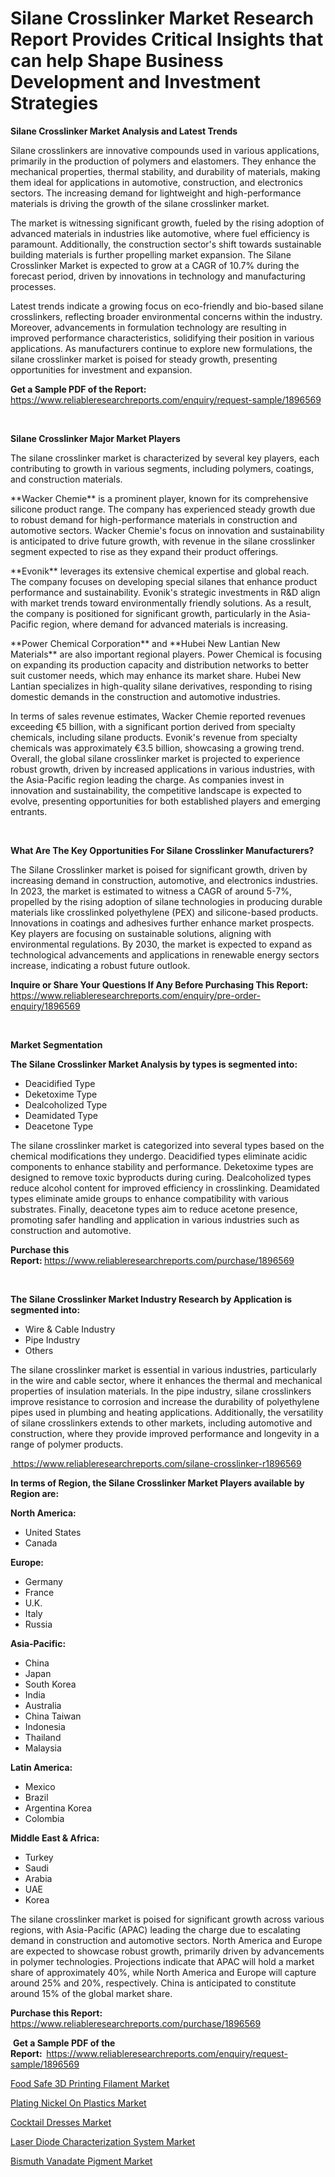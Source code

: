<p><h1>Silane Crosslinker Market Research Report Provides Critical Insights that can help Shape Business Development and Investment Strategies</h1></p><p><strong>Silane Crosslinker Market Analysis and Latest Trends</strong></p>
<p><p>Silane crosslinkers are innovative compounds used in various applications, primarily in the production of polymers and elastomers. They enhance the mechanical properties, thermal stability, and durability of materials, making them ideal for applications in automotive, construction, and electronics sectors. The increasing demand for lightweight and high-performance materials is driving the growth of the silane crosslinker market.</p><p>The market is witnessing significant growth, fueled by the rising adoption of advanced materials in industries like automotive, where fuel efficiency is paramount. Additionally, the construction sector's shift towards sustainable building materials is further propelling market expansion. The Silane Crosslinker Market is expected to grow at a CAGR of 10.7% during the forecast period, driven by innovations in technology and manufacturing processes.</p><p>Latest trends indicate a growing focus on eco-friendly and bio-based silane crosslinkers, reflecting broader environmental concerns within the industry. Moreover, advancements in formulation technology are resulting in improved performance characteristics, solidifying their position in various applications. As manufacturers continue to explore new formulations, the silane crosslinker market is poised for steady growth, presenting opportunities for investment and expansion.</p></p>
<p><strong>Get a Sample PDF of the Report:&nbsp;</strong> <a href="https://www.reliableresearchreports.com/enquiry/request-sample/1896569?utm_campaign=13&utm_medium=2&utm_source=Github&utm_content=ia&utm_term=31012025&utm_id=silane-crosslinker">https://www.reliableresearchreports.com/enquiry/request-sample/1896569</a></p>
<p>&nbsp;</p>
<p><strong>Silane Crosslinker Major Market Players</strong></p>
<p><p>The silane crosslinker market is characterized by several key players, each contributing to growth in various segments, including polymers, coatings, and construction materials. </p><p>**Wacker Chemie** is a prominent player, known for its comprehensive silicone product range. The company has experienced steady growth due to robust demand for high-performance materials in construction and automotive sectors. Wacker Chemie's focus on innovation and sustainability is anticipated to drive future growth, with revenue in the silane crosslinker segment expected to rise as they expand their product offerings.</p><p>**Evonik** leverages its extensive chemical expertise and global reach. The company focuses on developing special silanes that enhance product performance and sustainability. Evonik's strategic investments in R&D align with market trends toward environmentally friendly solutions. As a result, the company is positioned for significant growth, particularly in the Asia-Pacific region, where demand for advanced materials is increasing.</p><p>**Power Chemical Corporation** and **Hubei New Lantian New Materials** are also important regional players. Power Chemical is focusing on expanding its production capacity and distribution networks to better suit customer needs, which may enhance its market share. Hubei New Lantian specializes in high-quality silane derivatives, responding to rising domestic demands in the construction and automotive industries.</p><p>In terms of sales revenue estimates, Wacker Chemie reported revenues exceeding €5 billion, with a significant portion derived from specialty chemicals, including silane products. Evonik's revenue from specialty chemicals was approximately €3.5 billion, showcasing a growing trend. Overall, the global silane crosslinker market is projected to experience robust growth, driven by increased applications in various industries, with the Asia-Pacific region leading the charge. As companies invest in innovation and sustainability, the competitive landscape is expected to evolve, presenting opportunities for both established players and emerging entrants.</p></p>
<p>&nbsp;</p>
<p><strong>What Are The Key Opportunities For Silane Crosslinker Manufacturers?</strong></p>
<p><p>The Silane Crosslinker market is poised for significant growth, driven by increasing demand in construction, automotive, and electronics industries. In 2023, the market is estimated to witness a CAGR of around 5-7%, propelled by the rising adoption of silane technologies in producing durable materials like crosslinked polyethylene (PEX) and silicone-based products. Innovations in coatings and adhesives further enhance market prospects. Key players are focusing on sustainable solutions, aligning with environmental regulations. By 2030, the market is expected to expand as technological advancements and applications in renewable energy sectors increase, indicating a robust future outlook.</p></p>
<p><strong>Inquire or Share Your Questions If Any Before Purchasing This Report:</strong> <a href="https://www.reliableresearchreports.com/enquiry/pre-order-enquiry/1896569?utm_campaign=13&utm_medium=2&utm_source=Github&utm_content=ia&utm_term=31012025&utm_id=silane-crosslinker">https://www.reliableresearchreports.com/enquiry/pre-order-enquiry/1896569</a></p>
<p>&nbsp;</p>
<p><strong>Market Segmentation</strong></p>
<p><strong>The Silane Crosslinker Market Analysis by types is segmented into:</strong></p>
<p><ul><li>Deacidified Type</li><li>Deketoxime Type</li><li>Dealcoholized Type</li><li>Deamidated Type</li><li>Deacetone Type</li></ul></p>
<p><p>The silane crosslinker market is categorized into several types based on the chemical modifications they undergo. Deacidified types eliminate acidic components to enhance stability and performance. Deketoxime types are designed to remove toxic byproducts during curing. Dealcoholized types reduce alcohol content for improved efficiency in crosslinking. Deamidated types eliminate amide groups to enhance compatibility with various substrates. Finally, deacetone types aim to reduce acetone presence, promoting safer handling and application in various industries such as construction and automotive.</p></p>
<p><strong>Purchase this Report:&nbsp;</strong><a href="https://www.reliableresearchreports.com/purchase/1896569?utm_campaign=13&utm_medium=2&utm_source=Github&utm_content=ia&utm_term=31012025&utm_id=silane-crosslinker">https://www.reliableresearchreports.com/purchase/1896569</a></p>
<p>&nbsp;</p>
<p><strong>The Silane Crosslinker Market Industry Research by Application is segmented into:</strong></p>
<p><ul><li>Wire & Cable Industry</li><li>Pipe Industry</li><li>Others</li></ul></p>
<p><p>The silane crosslinker market is essential in various industries, particularly in the wire and cable sector, where it enhances the thermal and mechanical properties of insulation materials. In the pipe industry, silane crosslinkers improve resistance to corrosion and increase the durability of polyethylene pipes used in plumbing and heating applications. Additionally, the versatility of silane crosslinkers extends to other markets, including automotive and construction, where they provide improved performance and longevity in a range of polymer products.</p></p>
<p><a href="https://www.reliableresearchreports.com/silane-crosslinker-r1896569?utm_campaign=13&utm_medium=2&utm_source=Github&utm_content=ia&utm_term=31012025&utm_id=silane-crosslinker">&nbsp;https://www.reliableresearchreports.com/silane-crosslinker-r1896569</a></p>
<p><strong>In terms of Region, the Silane Crosslinker Market Players available by Region are:</strong></p>
<p>
    <p> <strong> North America: </strong>
        <ul>
            <li>United States</li>
            <li>Canada</li>
        </ul>
        </p> 
    <p> <strong> Europe: </strong>
        <ul>
            <li>Germany</li>
            <li>France</li>
            <li>U.K.</li>
            <li>Italy</li>
            <li>Russia</li>
        </ul>
        </p> 
    <p> <strong> Asia-Pacific: </strong>
        <ul>
            <li>China</li>
            <li>Japan</li>
            <li>South Korea</li>
            <li>India</li>
            <li>Australia</li>
            <li>China Taiwan</li>
            <li>Indonesia</li>
            <li>Thailand</li>
            <li>Malaysia</li>
        </ul>
        </p> 
    <p> <strong> Latin America: </strong>
        <ul>
            <li>Mexico</li>
            <li>Brazil</li>
            <li>Argentina Korea</li>
            <li>Colombia</li>
        </ul>
        </p> 
    <p> <strong> Middle East & Africa: </strong>
        <ul>
            <li>Turkey</li>
            <li>Saudi</li>
            <li>Arabia</li>
            <li>UAE</li>
            <li>Korea</li>
        </ul>
    </p>
    </p>
<p><p>The silane crosslinker market is poised for significant growth across various regions, with Asia-Pacific (APAC) leading the charge due to escalating demand in construction and automotive sectors. North America and Europe are expected to showcase robust growth, primarily driven by advancements in polymer technologies. Projections indicate that APAC will hold a market share of approximately 40%, while North America and Europe will capture around 25% and 20%, respectively. China is anticipated to constitute around 15% of the global market share.</p></p>
<p><strong>Purchase this Report: </strong><a href="https://www.reliableresearchreports.com/purchase/1896569?utm_campaign=13&utm_medium=2&utm_source=Github&utm_content=ia&utm_term=31012025&utm_id=silane-crosslinker">https://www.reliableresearchreports.com/purchase/1896569</a></p>
<p>&nbsp;<strong>Get a Sample PDF of the Report:&nbsp;&nbsp;</strong><a href="https://www.reliableresearchreports.com/enquiry/request-sample/1896569?utm_campaign=13&utm_medium=2&utm_source=Github&utm_content=ia&utm_term=31012025&utm_id=silane-crosslinker">https://www.reliableresearchreports.com/enquiry/request-sample/1896569</a></p>
<p><strong></strong></p>
<p><p><a href="https://github.com/raffadongraffadong/Market-Research-Report-List-1/blob/main/food-safe-3d-printing-filament-market.md?utm_campaign=13&utm_medium=2&utm_source=Github&utm_content=ia&utm_term=31012025&utm_id=silane-crosslinker">Food Safe 3D Printing Filament Market</a></p><p><a href="https://www.linkedin.com/pulse/whats-driving-plating-nickel-plastics-market-2025-2032-qnqcc?utm_campaign=13&utm_medium=2&utm_source=Github&utm_content=ia&utm_term=31012025&utm_id=silane-crosslinker">Plating Nickel On Plastics Market</a></p><p><a href="https://www.linkedin.com/pulse/trends-global-cocktail-dresses-market-forecast-analysis-xdqxf?utm_campaign=13&utm_medium=2&utm_source=Github&utm_content=ia&utm_term=31012025&utm_id=silane-crosslinker">Cocktail Dresses Market</a></p><p><a href="https://www.linkedin.com/pulse/laser-diode-characterization-system-market-evolution-o7lff?utm_campaign=13&utm_medium=2&utm_source=Github&utm_content=ia&utm_term=31012025&utm_id=silane-crosslinker">Laser Diode Characterization System Market</a></p><p><a href="https://github.com/dolorespeddico90/Market-Research-Report-List-1/blob/main/bismuth-vanadate-pigment-market.md?utm_campaign=13&utm_medium=2&utm_source=Github&utm_content=ia&utm_term=31012025&utm_id=silane-crosslinker">Bismuth Vanadate Pigment Market</a></p></p>